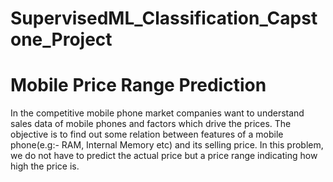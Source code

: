 # SupervisedML_Classification_Capstone_Project
# Mobile Price Range Prediction

In the competitive mobile phone market companies want to understand sales data of mobile phones and factors which drive the prices.
The objective is to find out some relation between features of a mobile phone(e.g:- RAM, Internal Memory etc) and its selling price. In this problem, we do not have to predict the actual price but a price range indicating how high the price is.
